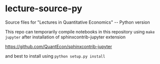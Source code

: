 # lecture-source-py
Source files for "Lectures in Quantitative Economics" -- Python version

This repo can temporarily compile notebooks in this repository using `make jupyter` after installation of sphinxcontrib-jupyter extension

https://github.com/QuantEcon/sphinxcontrib-jupyter

and best to install using ``python setup.py install``
